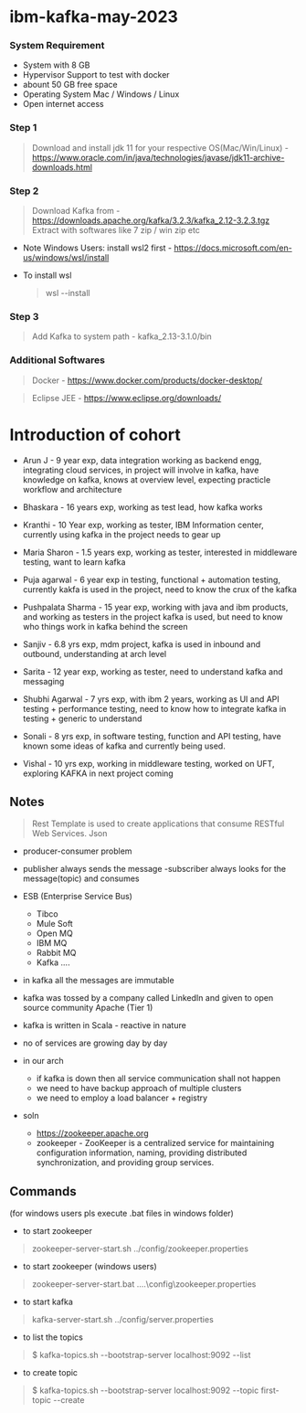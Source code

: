 # ibm-kafka-may-2023



### System Requirement 
- System with 8 GB 
- Hypervisor Support to test with docker 
- abount 50 GB free space 
- Operating System Mac / Windows / Linux
- Open internet access 

### Step 1 
> Download and install jdk 11 for your respective OS(Mac/Win/Linux) - https://www.oracle.com/in/java/technologies/javase/jdk11-archive-downloads.html

### Step 2 
>  Download Kafka from - https://downloads.apache.org/kafka/3.2.3/kafka_2.12-3.2.3.tgz
> Extract with softwares like 7 zip / win zip etc 

* Note Windows Users: install wsl2 first -  https://docs.microsoft.com/en-us/windows/wsl/install
-  To install wsl 
    > wsl --install


### Step 3 
> Add Kafka to system path - kafka_2.13-3.1.0/bin 

### Additional Softwares 
> Docker - https://www.docker.com/products/docker-desktop/

> Eclipse JEE - https://www.eclipse.org/downloads/



# Introduction of cohort 

- Arun J - 9 year exp, data integration working as backend engg, integrating cloud services, in project will involve in kafka, have knowledge on kafka, knows at overview level, expecting practicle workflow and architecture 

- Bhaskara - 16 years exp,  working as test lead, how kafka works 

- Kranthi - 10 Year exp, working as tester, IBM Information center, currently using kafka in the project needs to gear up 

- Maria Sharon - 1.5 years exp, working as tester, interested in middleware testing, want to learn kafka 

- Puja agarwal - 6 year exp in testing, functional + automation testing, currently kakfa is used in the project, need to know the crux of the kafka 

- Pushpalata Sharma - 15 year exp, working with java and ibm products, and working as testers in the project kafka is used, but need to know who things work in kafka behind the screen 

- Sanjiv - 6.8 yrs exp, mdm project, kafka is used in inbound and outbound, understanding at arch level 

- Sarita - 12 year exp,  working as tester, need to understand kafka and messaging 

- Shubhi Agarwal - 7 yrs exp, with ibm 2 years, working as UI and API testing + performance testing, need to know how to integrate kafka in testing + generic to understand  

- Sonali - 8 yrs exp, in software testing, function and API testing, have known some ideas of kafka and currently being used. 

- Vishal - 10 yrs exp, working in middleware testing, worked on UFT, exploring KAFKA in next project coming 



## Notes

> Rest Template is used to create applications that consume RESTful Web Services.
> Json 

- producer-consumer problem 
- publisher always sends the message -subscriber always looks for the message(topic) and consumes
- ESB (Enterprise Service Bus)
    - Tibco
    - Mule Soft 
    - Open MQ 
    - IBM MQ 
    - Rabbit MQ
    - Kafka 
    .... 

- in kafka all the messages are immutable 
- kafka was tossed by a company called LinkedIn and given to open source community Apache (Tier 1)
- kafka is written in Scala - reactive in nature 

- no of services are growing day by day 



- in our arch 
    - if kafka is down then all service communication shall not happen 
    - we need to have backup approach of multiple clusters 
    - we need to employ a load balancer + registry 

- soln 
    - https://zookeeper.apache.org
    - zookeeper - ZooKeeper is a centralized service for maintaining configuration information, naming, providing distributed synchronization, and providing group services. 


## Commands 

(for windows users pls execute .bat files in windows folder)

- to start zookeeper 

>  zookeeper-server-start.sh ../config/zookeeper.properties 

- to start zookeeper (windows users)

>  zookeeper-server-start.bat ..\..\config\zookeeper.properties 

- to start kafka 

> kafka-server-start.sh ../config/server.properties 

- to list the topics 

> $ kafka-topics.sh --bootstrap-server localhost:9092 --list

- to create topic 
> $ kafka-topics.sh --bootstrap-server localhost:9092 --topic first-topic --create

